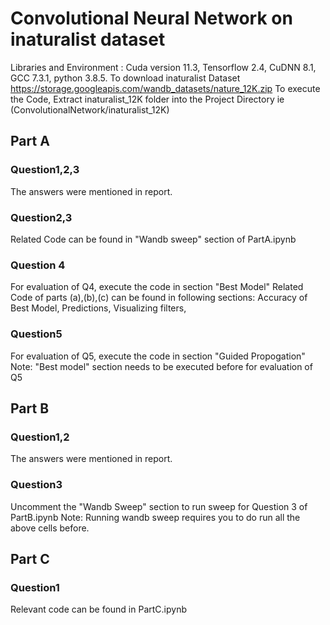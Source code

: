# Convolutional Neural Network on inaturalist dataset
Libraries and Environment : Cuda version 11.3, Tensorflow 2.4, CuDNN 8.1, GCC 7.3.1, python 3.8.5.
To download inaturalist Dataset https://storage.googleapis.com/wandb_datasets/nature_12K.zip
To execute the Code, Extract inaturalist_12K folder into the Project Directory ie (ConvolutionalNetwork/inaturalist_12K)
## Part A
### Question1,2,3
The answers were mentioned in report.

### Question2,3
Related Code can be found in "Wandb sweep" section of PartA.ipynb

### Question 4
For evaluation of Q4, execute the code in section "Best Model"
Related Code of parts (a),(b),(c) can be found in following sections:
    Accuracy of Best Model, Predictions, Visualizing filters,

### Question5
For evaluation of Q5, execute the code in section "Guided Propogation"
Note: "Best model" section needs to be executed before for evaluation of Q5

## Part B

### Question1,2
The answers were mentioned in report.

### Question3
Uncomment the "Wandb Sweep" section to run sweep for Question 3 of PartB.ipynb
Note: Running wandb sweep requires you to do run all the above cells before.

## Part C
### Question1
Relevant code can be found in PartC.ipynb
